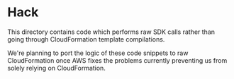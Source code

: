 # Hack

This directory contains code which performs raw SDK calls rather than going through CloudFormation template compilations.

We're planning to port the logic of these code snippets to raw CloudFormation once AWS fixes the problems currently preventing us from solely relying on CloudFormation.
